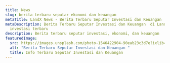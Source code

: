 ```yaml
---
title: News
slug: berita terbaru seputar ekonomi dan keuangan
metaTitle: LandX News - Berita Terbaru Seputar Investasi dan Keuangan
metaDescription: Berita Terbaru Seputar Investasi dan Keuangan  di LandX|Berita
  investasi terbaru
description: Berita terbaru seputar investasi, ekonomi, dan keuangan
featuredImage:
  src: https://images.unsplash.com/photo-1546422904-90eab23c3d7e?ixlib=rb-4.0.3&ixid=MnwxMjA3fDB8MHxwaG90by1wYWdlfHx8fGVufDB8fHx8&auto=format&fit=crop&w=872&q=80\
  alt: "Berita Terbaru Seputar Investasi dan Keuangan "
  title: Info Terbaru Seputar Investasi dan Keuangan
---
```

